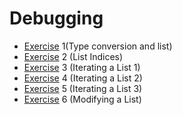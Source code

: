 # Debugging

* [Exercise](http://navgurukul.org/python/debugging/debugging-3.py) 1(Type conversion and list)
* [Exercise](http://navgurukul.org/python/debugging/debugging-5.py) 2 (List Indices)
* [Exercise](http://navgurukul.org/python/debugging/debugging-7.py) 3 (Iterating a List 1)
* [Exercise](http://navgurukul.org/python/debugging/debugging-8.py) 4 (Iterating a List 2)
* [Exercise](http://navgurukul.org/python/debugging/debugging-6.py) 5 (Iterating a List 3)
* [Exercise](http://navgurukul.org/python/debugging/basic_debugging.1.5.py) 6 (Modifying a List)

